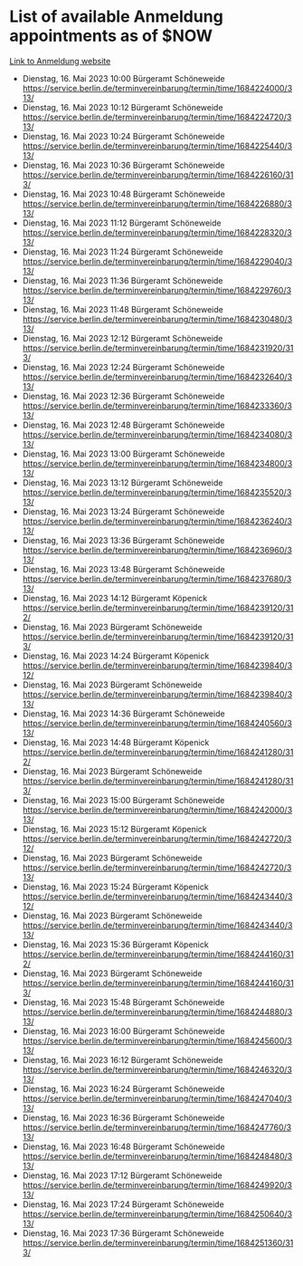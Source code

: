 # List of available Anmeldung appointments as of $NOW
[Link to Anmeldung website](https://service.berlin.de/terminvereinbarung/termin/tag.php?termin=1&anliegen[]=120686&dienstleisterlist=122210,122217,327316,122219,327312,122227,327314,122231,327346,122243,327348,122254,122252,329742,122260,329745,122262,329748,122271,327278,122273,327274,122277,327276,330436,122280,327294,122282,327290,122284,327292,122291,327270,122285,327266,122286,327264,122296,327268,150230,329760,122297,327286,122294,327284,122312,329763,122314,329775,122304,327330,122311,327334,122309,327332,317869,122281,327352,122279,329772,122283,122276,327324,122274,327326,122267,329766,122246,327318,122251,327320,122257,327322,122208,327298,122226,327300&herkunft=http%3A%2F%2Fservice.berlin.de%2Fdienstleistung%2F120686%2F)
- Dienstag, 16. Mai 2023 10:00 Bürgeramt Schöneweide https://service.berlin.de/terminvereinbarung/termin/time/1684224000/313/
- Dienstag, 16. Mai 2023 10:12 Bürgeramt Schöneweide https://service.berlin.de/terminvereinbarung/termin/time/1684224720/313/
- Dienstag, 16. Mai 2023 10:24 Bürgeramt Schöneweide https://service.berlin.de/terminvereinbarung/termin/time/1684225440/313/
- Dienstag, 16. Mai 2023 10:36 Bürgeramt Schöneweide https://service.berlin.de/terminvereinbarung/termin/time/1684226160/313/
- Dienstag, 16. Mai 2023 10:48 Bürgeramt Schöneweide https://service.berlin.de/terminvereinbarung/termin/time/1684226880/313/
- Dienstag, 16. Mai 2023 11:12 Bürgeramt Schöneweide https://service.berlin.de/terminvereinbarung/termin/time/1684228320/313/
- Dienstag, 16. Mai 2023 11:24 Bürgeramt Schöneweide https://service.berlin.de/terminvereinbarung/termin/time/1684229040/313/
- Dienstag, 16. Mai 2023 11:36 Bürgeramt Schöneweide https://service.berlin.de/terminvereinbarung/termin/time/1684229760/313/
- Dienstag, 16. Mai 2023 11:48 Bürgeramt Schöneweide https://service.berlin.de/terminvereinbarung/termin/time/1684230480/313/
- Dienstag, 16. Mai 2023 12:12 Bürgeramt Schöneweide https://service.berlin.de/terminvereinbarung/termin/time/1684231920/313/
- Dienstag, 16. Mai 2023 12:24 Bürgeramt Schöneweide https://service.berlin.de/terminvereinbarung/termin/time/1684232640/313/
- Dienstag, 16. Mai 2023 12:36 Bürgeramt Schöneweide https://service.berlin.de/terminvereinbarung/termin/time/1684233360/313/
- Dienstag, 16. Mai 2023 12:48 Bürgeramt Schöneweide https://service.berlin.de/terminvereinbarung/termin/time/1684234080/313/
- Dienstag, 16. Mai 2023 13:00 Bürgeramt Schöneweide https://service.berlin.de/terminvereinbarung/termin/time/1684234800/313/
- Dienstag, 16. Mai 2023 13:12 Bürgeramt Schöneweide https://service.berlin.de/terminvereinbarung/termin/time/1684235520/313/
- Dienstag, 16. Mai 2023 13:24 Bürgeramt Schöneweide https://service.berlin.de/terminvereinbarung/termin/time/1684236240/313/
- Dienstag, 16. Mai 2023 13:36 Bürgeramt Schöneweide https://service.berlin.de/terminvereinbarung/termin/time/1684236960/313/
- Dienstag, 16. Mai 2023 13:48 Bürgeramt Schöneweide https://service.berlin.de/terminvereinbarung/termin/time/1684237680/313/
- Dienstag, 16. Mai 2023 14:12 Bürgeramt Köpenick https://service.berlin.de/terminvereinbarung/termin/time/1684239120/312/
- Dienstag, 16. Mai 2023  Bürgeramt Schöneweide https://service.berlin.de/terminvereinbarung/termin/time/1684239120/313/
- Dienstag, 16. Mai 2023 14:24 Bürgeramt Köpenick https://service.berlin.de/terminvereinbarung/termin/time/1684239840/312/
- Dienstag, 16. Mai 2023  Bürgeramt Schöneweide https://service.berlin.de/terminvereinbarung/termin/time/1684239840/313/
- Dienstag, 16. Mai 2023 14:36 Bürgeramt Schöneweide https://service.berlin.de/terminvereinbarung/termin/time/1684240560/313/
- Dienstag, 16. Mai 2023 14:48 Bürgeramt Köpenick https://service.berlin.de/terminvereinbarung/termin/time/1684241280/312/
- Dienstag, 16. Mai 2023  Bürgeramt Schöneweide https://service.berlin.de/terminvereinbarung/termin/time/1684241280/313/
- Dienstag, 16. Mai 2023 15:00 Bürgeramt Schöneweide https://service.berlin.de/terminvereinbarung/termin/time/1684242000/313/
- Dienstag, 16. Mai 2023 15:12 Bürgeramt Köpenick https://service.berlin.de/terminvereinbarung/termin/time/1684242720/312/
- Dienstag, 16. Mai 2023  Bürgeramt Schöneweide https://service.berlin.de/terminvereinbarung/termin/time/1684242720/313/
- Dienstag, 16. Mai 2023 15:24 Bürgeramt Köpenick https://service.berlin.de/terminvereinbarung/termin/time/1684243440/312/
- Dienstag, 16. Mai 2023  Bürgeramt Schöneweide https://service.berlin.de/terminvereinbarung/termin/time/1684243440/313/
- Dienstag, 16. Mai 2023 15:36 Bürgeramt Köpenick https://service.berlin.de/terminvereinbarung/termin/time/1684244160/312/
- Dienstag, 16. Mai 2023  Bürgeramt Schöneweide https://service.berlin.de/terminvereinbarung/termin/time/1684244160/313/
- Dienstag, 16. Mai 2023 15:48 Bürgeramt Schöneweide https://service.berlin.de/terminvereinbarung/termin/time/1684244880/313/
- Dienstag, 16. Mai 2023 16:00 Bürgeramt Schöneweide https://service.berlin.de/terminvereinbarung/termin/time/1684245600/313/
- Dienstag, 16. Mai 2023 16:12 Bürgeramt Schöneweide https://service.berlin.de/terminvereinbarung/termin/time/1684246320/313/
- Dienstag, 16. Mai 2023 16:24 Bürgeramt Schöneweide https://service.berlin.de/terminvereinbarung/termin/time/1684247040/313/
- Dienstag, 16. Mai 2023 16:36 Bürgeramt Schöneweide https://service.berlin.de/terminvereinbarung/termin/time/1684247760/313/
- Dienstag, 16. Mai 2023 16:48 Bürgeramt Schöneweide https://service.berlin.de/terminvereinbarung/termin/time/1684248480/313/
- Dienstag, 16. Mai 2023 17:12 Bürgeramt Schöneweide https://service.berlin.de/terminvereinbarung/termin/time/1684249920/313/
- Dienstag, 16. Mai 2023 17:24 Bürgeramt Schöneweide https://service.berlin.de/terminvereinbarung/termin/time/1684250640/313/
- Dienstag, 16. Mai 2023 17:36 Bürgeramt Schöneweide https://service.berlin.de/terminvereinbarung/termin/time/1684251360/313/

